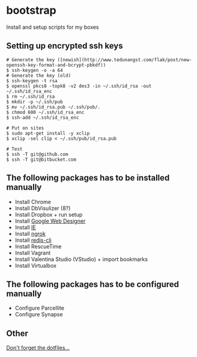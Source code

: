 bootstrap
=========

Install and setup scripts for my boxes

## Setting up encrypted ssh keys

	# Generate the key ([newish](http://www.tedunangst.com/flak/post/new-openssh-key-format-and-bcrypt-pbkdf))
	$ ssh-keygen -o -a 64
	# Generate the key (old)
	$ ssh-keygen -t rsa
	$ openssl pkcs8 -topk8 -v2 des3 -in ~/.ssh/id_rsa -out ~/.ssh/id_rsa_enc
	$ rm ~/.ssh/id_rsa
	$ mkdir -p ~/.ssh/pub
	$ mv ~/.ssh/id_rsa.pub ~/.ssh/pub/.
	$ chmod 600 ~/.ssh/id_rsa_enc
	$ ssh-add ~/.ssh/id_rsa_enc

	# Put on sites
	$ sudo apt-get install -y xclip
	$ xclip -sel clip < ~/.ssh/pub/id_rsa.pub

	# Test
	$ ssh -T git@github.com
	$ ssh -T git@bitbucket.com


## The following packages has to be installed manually

* Install Chrome
* Install DbVisulizer (8?)
* Install Dropbox + run setup
* Install [Google Web Designer](https://www.google.com/webdesigner)
* Install [IE](http://www.modern.ie/en-us/virtualization-tools)
* Install [ngrok](https://ngrok.com)
* Install [redis-cli](http://redis.io/topics/quickstart)
* Install RescueTime
* Install Vagrant
* Install Valentina Studio (VStudio) + import bookmarks
* Install Virtualbox


## The following packages has to be configured manually

* Configure Parcellite
* Configure Synapse


## Other

[Don't forget the dotfiles...](http://www.github.com/niklasae/dotfiles)
